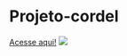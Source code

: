 # Projeto-cordel
 
<html>
<a href="https://luccadevsilva.github.io/Projeto-cordel/cordel.html" target="_blank">Acesse aqui!</a>

<img src="Projeto-cordel\QR Code/frame"> 

    
</html>